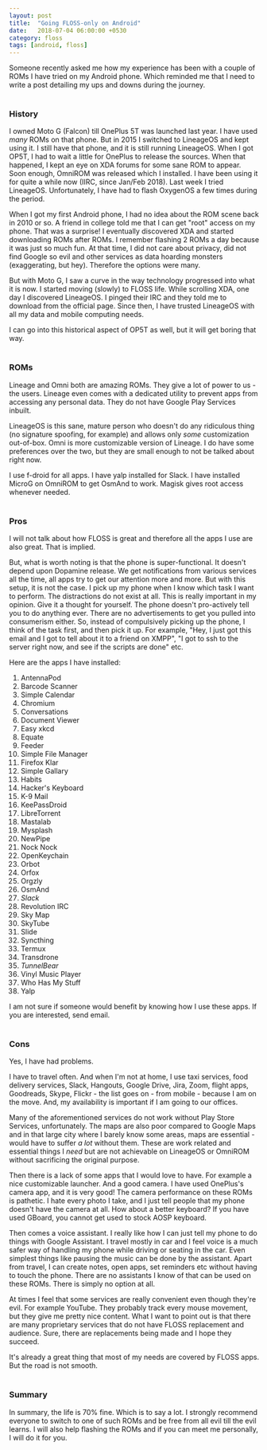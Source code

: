 ```yaml
---
layout: post
title:  "Going FLOSS-only on Android"
date:   2018-07-04 06:00:00 +0530
category: floss
tags: [android, floss]
---
```


Someone recently asked me how my experience has been with a couple of ROMs I have tried on my Android phone. Which reminded me that I need to write a post detailing my ups and downs during the journey.
<br /><br />
### History
I owned Moto G (Falcon) till OnePlus 5T was launched last year. I have used _many_ ROMs on that phone. But in 2015 I switched to LineageOS and kept using it. I still have that phone, and it is still running LineageOS. When I got OP5T, I had to wait a little for OnePlus to release the sources. When that happened, I kept an eye on XDA forums for some sane ROM to appear. Soon enough, OmniROM was released which I installed. I have been using it for quite a while now (IIRC, since Jan/Feb 2018). Last week I tried LineageOS. Unfortunately, I have had to flash OxygenOS a few times during the period.

When I got my first Android phone, I had no idea about the ROM scene back in 2010 or so. A friend in college told me that I can get "root" access on my phone. That was a surprise! I eventually discovered XDA and started downloading ROMs after ROMs. I remember flashing 2 ROMs a day because it was just so much fun. At that time, I did not care about privacy, did not find Google so evil and other services as data hoarding monsters (exaggerating, but hey). Therefore the options were many.

But with Moto G, I saw a curve in the way technology progressed into what it is now. I started moving (slowly) to FLOSS life. While scrolling XDA, one day I discovered LineageOS. I pinged their IRC and they told me to download from the official page. Since then, I have trusted LineageOS with all my data and mobile computing needs.

I can go into this historical aspect of OP5T as well, but it will get boring that way.
<br /><br />
### ROMs
Lineage and Omni both are amazing ROMs. They give a lot of power to us - the users. Lineage even comes with a dedicated utility to prevent apps from accessing any personal data. They do not have Google Play Services inbuilt.

LineageOS is this sane, mature person who doesn't do any ridiculous thing (no signature spoofing, for example) and allows only _some_ customization out-of-box. Omni is more customizable version of Lineage. I do have some preferences over the two, but they are small enough to not be talked about right now.

I use f-droid for all apps. I have yalp installed for Slack. I have installed MicroG on OmniROM to get OsmAnd to work. Magisk gives root access whenever needed.
<br /><br />
### Pros
I will not talk about how FLOSS is great and therefore all the apps I use are also great. That is implied.

But, what is worth noting is that the phone is super-functional. It doesn't depend upon Dopamine release. We get notifications from various services all the time, all apps try to get our attention more and more. But with this setup, it is not the case. I pick up my phone when I know which task I want to perform. The distractions do not exist at all. This is really important in my opinion. Give it a thought for yourself. The phone doesn't pro-actively tell you to do anything ever. There are no advertisements to get you pulled into consumerism either. So, instead of compulsively picking up the phone, I think of the task first, and then pick it up. For example, "Hey, I just got this email and I got to tell about it to a friend on XMPP", "I got to ssh to the server right now, and see if the scripts are done" etc.

Here are the apps I have installed:
1. AntennaPod
2. Barcode Scanner
3. Simple Calendar
4. Chromium
5. Conversations
6. Document Viewer
7. Easy xkcd
8. Equate
9. Feeder
10. Simple File Manager
11. Firefox Klar
12. Simple Gallary
13. Habits
14. Hacker's Keyboard
15. K-9 Mail
16. KeePassDroid
17. LibreTorrent
18. Mastalab
19. Mysplash
20. NewPipe
21. Nock Nock
22. OpenKeychain
23. Orbot
24. Orfox
25. Orgzly
26. OsmAnd
27. _Slack_
27. Revolution IRC
28. Sky Map
29. SkyTube
30. Slide
31. Syncthing
32. Termux
33. Transdrone
34. _TunnelBear_
34. Vinyl Music Player
35. Who Has My Stuff
36. Yalp

I am not sure if someone would benefit by knowing how I use these apps. If you are interested, send email.
<br /><br />
### Cons
Yes, I have had problems.

I have to travel often. And when I'm not at home, I use taxi services, food delivery services, Slack, Hangouts, Google Drive, Jira, Zoom, flight apps, Goodreads, Skype, Flickr - the list goes on - from mobile - because I am on the move. And, my availability is important if I am going to our offices. 

Many of the aforementioned services do not work without Play Store Services, unfortunately. The maps are also poor compared to Google Maps and in that large city where I barely know some areas, maps are essential - would have to suffer _a lot_ without them. These are work related and essential things I _need_ but are not achievable on LineageOS or OmniROM without sacrificing the original purpose.

Then there is a lack of some apps that I would love to have. For example a nice customizable launcher. And a good camera. I have used OnePlus's camera app, and it is very good! The camera performance on these ROMs is pathetic. I hate every photo I take, and I just tell people that my phone doesn't have the camera at all. How about a better keyboard? If you have used GBoard, you cannot get used to stock AOSP keyboard.

Then comes a voice assistant. I really like how I can just tell my phone to do things with Google Assistant. I travel mostly in car and I feel voice is a much safer way of handling my phone while driving or seating in the car. Even simplest things like pausing the music can be done by the assistant. Apart from travel, I can create notes, open apps, set reminders etc without having to touch the phone. There are no assistants I know of that can be used on these ROMs. There is simply no option at all.

At times I feel that some services are really convenient even though they're evil. For example YouTube. They probably track every mouse movement, but they give me pretty nice content. What I want to point out is that there are many proprietary services that do not have FLOSS replacement and audience. Sure, there are replacements being made and I hope they succeed.

It's already a great thing that most of my needs are covered by FLOSS apps. But the road is not smooth.
<br /><br />
### Summary
In summary, the life is 70% fine. Which is to say a lot. I strongly recommend everyone to switch to one of such ROMs and be free from all evil till the evil learns. I will also help flashing the ROMs and if you can meet me personally, I will do it for you.
